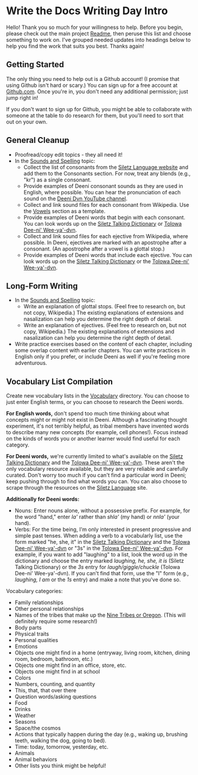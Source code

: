 # Write the Docs Writing Day Intro

Hello! Thank you so much for your willingness to help. Before you begin, please check out the main project [Readme](https://github.com/erin-rtfm/Deeni/blob/master/README.md), then peruse this list and choose something to work on. I've grouped needed updates into headings below to help you find the work that suits you best. Thanks again!

## Getting Started
The only thing you need to help out is a Github account! (I promise that using Github isn't hard or scary.) You can sign up for a free account at [Github.com](https://github.com/). Once you're in, you don't need any additional permission; just jump right in!

If you don't want to sign up for Github, you might be able to collaborate with someone at the table to do research for them, but you'll need to sort that out on your own.

## General Cleanup
- Proofread/copy edit topics - they all need it!
- In the [Sounds and Spelling](https://github.com/erin-rtfm/Deeni/blob/master/Cirriculum/Chapter%200:%20Introduction%20and%20Basics/Sounds%20and%20Spelling.md) topic:
  - Collect the list of consonants from the [Siletz Language website](http://www.siletzlanguage.org/additional-materials.php?category=18) and add them to the Consonants section. For now, treat any blends (e.g., "kr") as a single consonant.
  - Provide examples of Deeni consonant sounds as they are used in English, where possible. You can hear the pronunciation of each sound on the [Deeni Dvn YouTube channel](https://www.youtube.com/watch?v=6UN7rABDQqI).
  - Collect and link sound files for each consonant from Wikipedia. Use the [Vowels](https://github.com/erin-rtfm/Deeni/blob/master/Curriculum/Chapter%200%20--%20Introduction%20and%20Basics/Sounds%20and%20Spelling.md#basic-vowels) section as a template.
  - Provide examples of Deeni words that begin with each consonant. You can look words up on the [Siletz Talking Dictionary](http://siletz.swarthmore.edu/) or [Tolowa Dee-ni' Wee-ya'-dvn](http://www.weeyadvn.com/tolowa-dictionary/).
  - Collect and link sound files for each ejective from Wikipedia, where possible. In Deeni, ejectives are marked with an apostrophe after a consonant. (An apostrophe after a vowel is a glottal stop.)
  - Provide examples of Deeni words that include each ejective. You can look words up on the [Siletz Talking Dictionary](http://siletz.swarthmore.edu/) or the [Tolowa Dee-ni' Wee-ya'-dvn](http://www.weeyadvn.com/tolowa-dictionary/).

## Long-Form Writing
- In the [Sounds and Spelling](https://github.com/erin-rtfm/Deeni/blob/master/Cirriculum/Chapter%200:%20Introduction%20and%20Basics/Sounds%20and%20Spelling.md) topic:
  - Write an explanation of glottal stops. (Feel free to research on, but not copy, Wikipedia.) The existing explanations of extensions and nasalization can help you determine the right depth of detail.
  - Write an explanation of ejectives. (Feel free to research on, but not copy, Wikipedia.) The existing explanations of extensions and nasalization can help you determine the right depth of detail.
- Write practice exercises based on the content of each chapter, including some overlap content with earlier chapters. You can write practices in English only if you prefer, or include Deeni as well if you're feeling more adventurous.

## Vocabulary List Compilation
Create new vocabulary lists in the [Vocabulary](https://github.com/erin-rtfm/Deeni/tree/master/Vocabulary) directory. You can choose to just enter English terms, or you can choose to research the Deeni words. 

**For English words,** don't spend too much time thinking about what concepts might or might not exist in Deeni. Although a fascinating thought experiment, it's not terribly helpful, as tribal members have invented words to describe many new concepts (for example, cell phones!). Focus instead on the kinds of words you or another learner would find useful for each category.

**For Deeni words,** we're currently limited to what's available on the [Siletz Talking Dictionary](http://siletz.swarthmore.edu/) and the [Tolowa Dee-ni' Wee-ya'-dvn](http://www.weeyadvn.com/tolowa-dictionary/). These aren't the only vocabulary resource available, but they are very reliable and carefully curated. Don't worry too much if you can't find a particular word in Deeni; keep pushing through to find what words you can. You can also choose to scrape through the resources on the [Siletz Language](http://www.siletzlanguage.org/) site.

**Additionally for Deeni words:**
- Nouns: Enter nouns alone, without a possessive prefix. For example, for the word "hand," enter _la'_ rather than _shla'_ (my hand) or _nnla'_ (your hand).
- Verbs: For the time being, I'm only interested in present progressive and simple past tenses. When adding a verb to a vocabularly list, use the form marked "he, she, it" in the [Siletz Talking Dictionary](http://siletz.swarthmore.edu/) and the [Tolowa Dee-ni' Wee-ya'-dvn](http://www.weeyadvn.com/tolowa-dictionary/) or "3s" in the [Tolowa Dee-ni' Wee-ya'-dvn](http://www.weeyadvn.com/tolowa-dictionary/). For example, if you want to add "laughing" to a list, look the word up in the dictionary and choose the entry marked _laughing, he, she, it is_ (Siletz Talking Dictionary) or the _3s_ entry for _laugh/giggle/chuckle_ (Tolowa Dee-ni' Wee-ya'-dvn). If you can't find that form, use the "I" form (e.g., _laughing, I am_ or the _1s_ entry) and make a note that you've done so.

Vocabulary categories:
- Family relationships
- Other personal relationships
- Names of the tribes that make up the [Nine Tribes or Oregon](https://www.oregon.gov/DHS/ABOUTDHS/TRIBES/Pages/Tribes.aspx). (This will definitely require some research!)
- Body parts
- Physical traits
- Personal qualities
- Emotions
- Objects one might find in a home (entryway, living room, kitchen, dining room, bedroom, bathroom, etc.)
- Objects one might find in an office, store, etc.
- Objects one might find in at school
- Colors
- Numbers, counting, and quantity
- This, that, that over there
- Question words/asking questions
- Food
- Drinks
- Weather
- Seasons
- Space/the cosmos
- Actions that typically happen during the day (e.g., waking up, brushing teeth, walking the dog, going to bed).
- Time: today, tomorrow, yesterday, etc.
- Animals
- Animal behaviors
- Other lists you think might be helpful!
